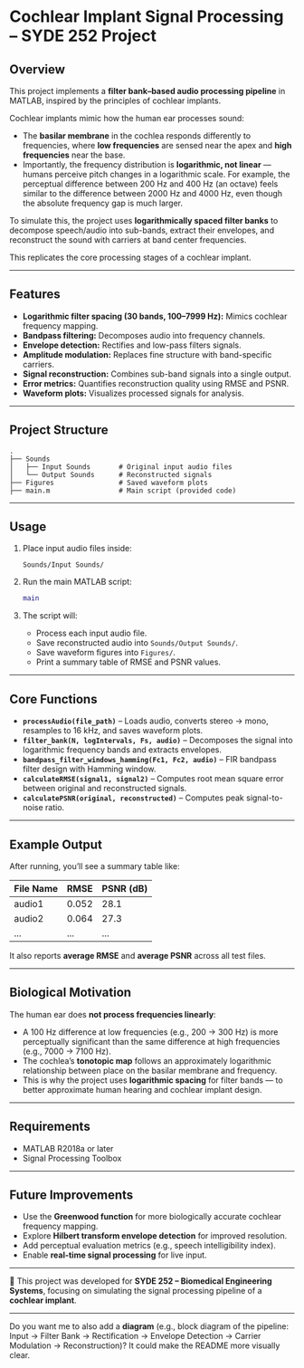 
# Cochlear Implant Signal Processing – SYDE 252 Project

## Overview

This project implements a **filter bank–based audio processing pipeline** in MATLAB, inspired by the principles of cochlear implants.

Cochlear implants mimic how the human ear processes sound:

* The **basilar membrane** in the cochlea responds differently to frequencies, where **low frequencies** are sensed near the apex and **high frequencies** near the base.
* Importantly, the frequency distribution is **logarithmic, not linear** — humans perceive pitch changes in a logarithmic scale. For example, the perceptual difference between 200 Hz and 400 Hz (an octave) feels similar to the difference between 2000 Hz and 4000 Hz, even though the absolute frequency gap is much larger.

To simulate this, the project uses **logarithmically spaced filter banks** to decompose speech/audio into sub-bands, extract their envelopes, and reconstruct the sound with carriers at band center frequencies.

This replicates the core processing stages of a cochlear implant.

---

## Features

* **Logarithmic filter spacing (30 bands, 100–7999 Hz):** Mimics cochlear frequency mapping.
* **Bandpass filtering:** Decomposes audio into frequency channels.
* **Envelope detection:** Rectifies and low-pass filters signals.
* **Amplitude modulation:** Replaces fine structure with band-specific carriers.
* **Signal reconstruction:** Combines sub-band signals into a single output.
* **Error metrics:** Quantifies reconstruction quality using RMSE and PSNR.
* **Waveform plots:** Visualizes processed signals for analysis.

---

## Project Structure

```
.
├── Sounds
│   ├── Input Sounds       # Original input audio files
│   └── Output Sounds      # Reconstructed signals
├── Figures                # Saved waveform plots
├── main.m                 # Main script (provided code)
```

---

## Usage

1. Place input audio files inside:

   ```
   Sounds/Input Sounds/
   ```

2. Run the main MATLAB script:

   ```matlab
   main
   ```

3. The script will:

   * Process each input audio file.
   * Save reconstructed audio into `Sounds/Output Sounds/`.
   * Save waveform figures into `Figures/`.
   * Print a summary table of RMSE and PSNR values.

---

## Core Functions

* **`processAudio(file_path)`** – Loads audio, converts stereo → mono, resamples to 16 kHz, and saves waveform plots.
* **`filter_bank(N, logIntervals, Fs, audio)`** – Decomposes the signal into logarithmic frequency bands and extracts envelopes.
* **`bandpass_filter_windows_hamming(Fc1, Fc2, audio)`** – FIR bandpass filter design with Hamming window.
* **`calculateRMSE(signal1, signal2)`** – Computes root mean square error between original and reconstructed signals.
* **`calculatePSNR(original, reconstructed)`** – Computes peak signal-to-noise ratio.

---

## Example Output

After running, you’ll see a summary table like:

| File Name | RMSE  | PSNR (dB) |
| --------- | ----- | --------- |
| audio1    | 0.052 | 28.1      |
| audio2    | 0.064 | 27.3      |
| ...       | ...   | ...       |

It also reports **average RMSE** and **average PSNR** across all test files.

---

## Biological Motivation

The human ear does **not process frequencies linearly**:

* A 100 Hz difference at low frequencies (e.g., 200 → 300 Hz) is more perceptually significant than the same difference at high frequencies (e.g., 7000 → 7100 Hz).
* The cochlea’s **tonotopic map** follows an approximately logarithmic relationship between place on the basilar membrane and frequency.
* This is why the project uses **logarithmic spacing** for filter bands — to better approximate human hearing and cochlear implant design.

---

## Requirements

* MATLAB R2018a or later
* Signal Processing Toolbox

---

## Future Improvements

* Use the **Greenwood function** for more biologically accurate cochlear frequency mapping.
* Explore **Hilbert transform envelope detection** for improved resolution.
* Add perceptual evaluation metrics (e.g., speech intelligibility index).
* Enable **real-time signal processing** for live input.

---

📘 This project was developed for **SYDE 252 – Biomedical Engineering Systems**, focusing on simulating the signal processing pipeline of a **cochlear implant**.

---

Do you want me to also add a **diagram** (e.g., block diagram of the pipeline: Input → Filter Bank → Rectification → Envelope Detection → Carrier Modulation → Reconstruction)? It could make the README more visually clear.
